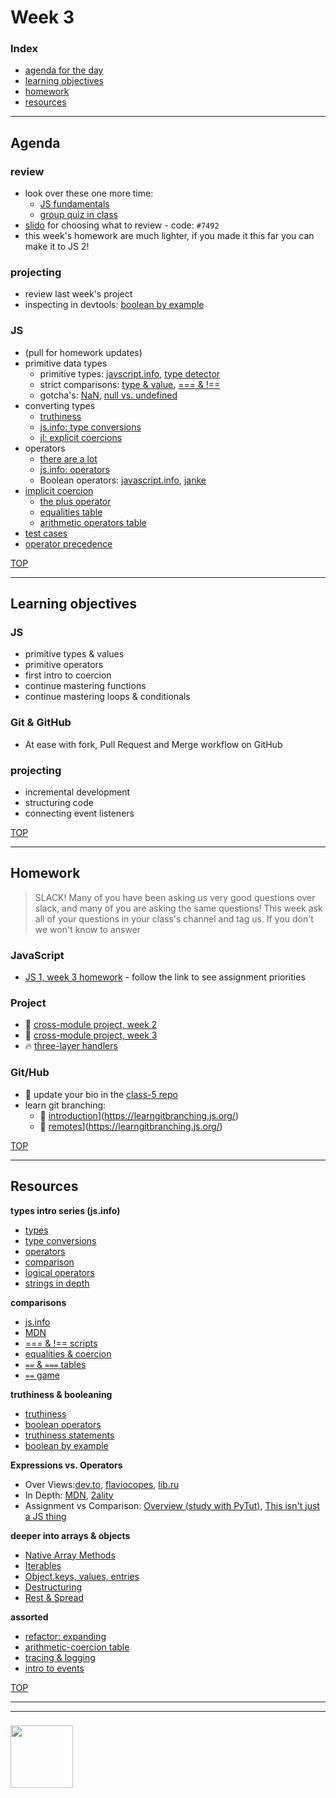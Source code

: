 # Week 3


### Index
* [agenda for the day](#agenda)
* [learning objectives](#learning-objectives)
* [homework](#homework)
* [resources](#resources)

---

## Agenda


### review
* look over these one more time: 
    * [JS fundamentals](https://github.com/HackYourFuture-CPH/JavaScript/tree/master/fundamentals)
    * [group quiz in class](https://github.com/HackYourFuture-CPH/JavaScript/blob/master/fundamentals/exercises.md)
* [slido](https://www.sli.do) for choosing what to review - code: ```#7492```
* this week's homework are much lighter, if you made it this far you can make it to JS 2!


### projecting
* review last week's project
* inspecting in devtools: [boolean by example](https://janke-learning.org/boolean-by-example/)

### JS
* (pull for homework updates)
* primitive data types
    * primitive types: [javscript.info](https://javascript.info/types), [type detector](https://github.com/janke-learning/primitive-types#the-types)
    * strict comparisons: [type & value](https://github.com/janke-learning/primitive-types#types-and-values), [=== & !==](https://github.com/janke-learning/primitive-types/blob/master/strict-comparisons.md)
    * gotcha's: [NaN](https://github.com/janke-learning/primitive-types/blob/master/nan.md), [null vs. undefined](https://github.com/janke-learning/primitive-types/blob/master/null-vs-undefined.md)
* converting types
    * [truthiness](https://github.com/janke-learning/truthiness)
    * [js.info: type conversions](https://javascript.info/type-conversions)
    * [jl: explicit coercions](https://github.com/janke-learning/primitive-types/blob/master/explicit-coercion.md)
* operators
    * [there are a lot](https://developer.mozilla.org/en-US/docs/Web/JavaScript/Guide/Expressions_and_Operators)
    * [js.info: operators](https://javascript.info/operators)
    * Boolean operators: [javascript.info](https://javascript.info/logical-operators), [janke](https://github.com/janke-learning/truthiness/blob/master/operators-of-truthiness.md)
* [implicit coercion](https://github.com/janke-learning/implicit-coercion)
    * [the plus operator](https://github.com/janke-learning/implicit-coercion/blob/master/study-the-plus-operator.md)
    * [equalities table](https://janke-learning.org/equalities-coercion/)
    * [arithmetic operators table](https://janke-learning.org/arithmetic-coercion/)
* [test cases](https://github.com/janke-learning/test-cases)
* [operator precedence](https://github.com/janke-learning/operator-precedence)
 
[TOP](#week-3)

---

## Learning objectives

### JS
* primitive types & values
* primitive operators 
* first intro to coercion
* continue mastering functions
* continue mastering loops & conditionals

### Git & GitHub
* At ease with fork, Pull Request and Merge workflow on GitHub

### projecting
* incremental development
* structuring code
* connecting event listeners


[TOP](#week-3)

---

## Homework

> SLACK!  Many of you have been asking us very good questions over slack, and many of you are asking the same questions!  This week ask all of your questions in your class's channel and tag us.  If you don't we won't know to answer

### JavaScript
* [JS 1, week 3 homework](https://github.com/be-hacking-hyf/javascript-1-homework/week-3) - follow the link to see assignment priorities

### Project
* :seedling: [cross-module project, week 2](https://github.com/be-hacking-hyf/javascript-1-cross-module/week-2)
* :dash: [cross-module project, week 3](https://github.com/be-hacking-hyf/javascript-1-cross-module/week-3)
* :fire: [three-layer handlers](https://github.com/janke-learning/three-layer-handers)


### Git/Hub
* :seedling: update your bio in the [class-5 repo](https://github.com/HackYourFutureBEHomework/class-5/tree/master/bios)
* learn git branching:
    * :dash: [introduction](push/pull)](https://learngitbranching.js.org/) 
    * :dash: [remotes](push/pull)](https://learngitbranching.js.org/) 




[TOP](#week-3)

---

## Resources


__types intro series (js.info)__
* [types](https://javascript.info/types)
* [type conversions](https://javascript.info/type-conversions)
* [operators](https://javascript.info/operators)
* [comparison](https://javascript.info/comparison)
* [logical operators](https://javascript.info/logical-operators)
* [strings in depth](https://javascript.info/string)


__comparisons__
* [js.info](https://javascript.info/comparison)
* [MDN](https://developer.mozilla.org/en-US/docs/Web/JavaScript/Reference/Operators/Comparison_Operators)
* [=== & !== scripts](https://github.com/janke-learning/primitive-types/blob/master/strict-comparisons.md)
* [equalities & coercion](https://janke-learning.org/equalities-coercion/)
* [`==` & `===` tables](https://dorey.github.io/JavaScript-Equality-Table/)
* [`==` game](https://eqeq.js.org/)

__truthiness & booleaning__
* [truthiness](https://github.com/janke-learning/truthiness)
* [boolean operators](https://github.com/janke-learning/truthiness/blob/master/operators-of-truthiness.md)
* [truthiness statements](https://github.com/janke-learning/truthiness/blob/master/statements-of-truthiness.md)
* [boolean by example](https://janke-learning.org/boolean-by-example/)

  
__Expressions vs. Operators__
* Over Views:[dev.to](https://dev.to/promhize/javascript-in-depth-all-you-need-to-know-about-expressions-statements-and-expression-statements-5k2), [flaviocopes](https://flaviocopes.com/javascript-expressions/), [lib.ru](http://lib.ru/%3E%3C/JAVA/javascr/expr.html)
* In Depth: [MDN](https://developer.mozilla.org/en-US/docs/Web/JavaScript/Guide/Expressions_and_Operators), [2ality](http://2ality.com/2012/09/expressions-vs-statements.html)
* Assignment vs Comparison: [Overview (study with PyTut)](https://www.quirksmode.org/blog/archives/2008/01/using_the_assig.html#link1), [This isn't just a JS thing](http://wiki.c2.com/?AssignmentVsEqualityOperator)

  
__deeper into arrays & objects__
* [Native Array Methods](https://javascript.info/array-methods)
* [Iterables](https://javascript.info/iterable)
* [Object.keys, values, entries](https://javascript.info/keys-values-entries)
* [Destructuring](https://javascript.info/destructuring-assignment)
* [Rest & Spread](https://javascript.info/rest-parameters-spread-operator)


__assorted__
* [refactor: expanding](https://github.com/janke-learning/expanding)
* [arithmetic-coercion table](https://janke-learning.org/arithmetic-coercion/)  
* [tracing & logging](https://github.com/janke-learning/trace-and-log)
* [intro to events](https://javascript.info/introduction-browser-events)


[TOP](#week-3)

___
___
### <a href="https://hackyourfuture.be" target="_blank"><img src="https://pbs.twimg.com/profile_images/984474625009741824/Bs_qKx6-_400x400.jpg" width="100" height="100"></img></a>

